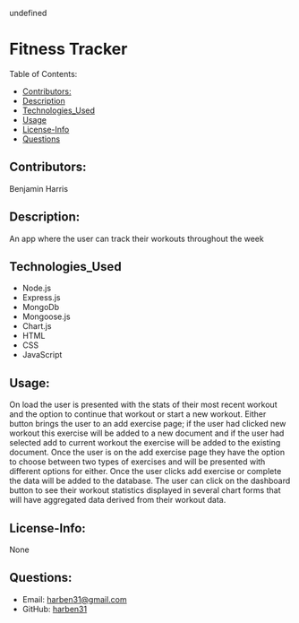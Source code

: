 undefined
# Fitness Tracker
Table of Contents:
* [Contributors:](#Contributtors)
* [Description](#Description)
* [Technologies_Used](#Technology_used)
* [Usage](#Usage)
* [License-Info](#License-Info)
* [Questions](#Questions)
    
## Contributors: 
Benjamin Harris

## Description:
An app where the user can track their workouts throughout the week

## Technologies_Used
* Node.js
* Express.js
* MongoDb
* Mongoose.js
* Chart.js
* HTML
* CSS
* JavaScript

## Usage:
On load the user is presented with the stats of their most recent workout and the option to continue that workout or start a new workout. Either button brings the user to an add exercise page; if the user had clicked new workout this exercise will be added to a new document and if the user had selected add to current workout the exercise will be added to the existing document. Once the user is on the add exercise page they have the option to choose between two types of exercises and will be presented with different options for either. Once the user clicks add exercise or complete the data will be added to the database. The user can click on the dashboard button to see their workout statistics displayed in several chart forms that will have aggregated data derived from their workout data. 


## License-Info:
None

## Questions:
* Email: [harben31@gmail.com](mailto:harben31@gmail.com)
* GitHub: [harben31](https://www.github.com/harben31)